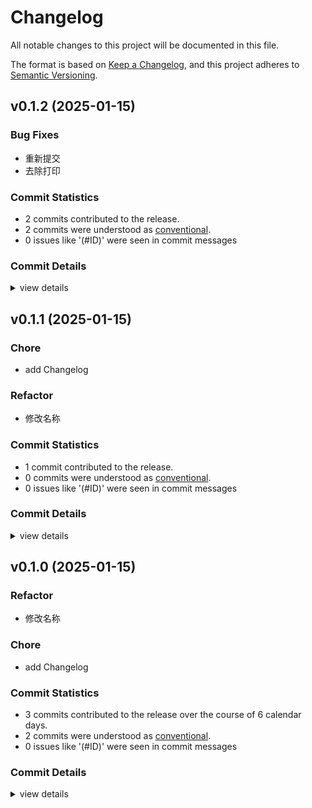 # Changelog

All notable changes to this project will be documented in this file.

The format is based on [Keep a Changelog](https://keepachangelog.com/en/1.0.0/),
and this project adheres to [Semantic Versioning](https://semver.org/spec/v2.0.0.html).

## v0.1.2 (2025-01-15)

### Bug Fixes

 - <csr-id-98bc7542a24f5f9caf2450b333cc345574378e96/> 重新提交
 - <csr-id-5dd5a70eb8ad048ad5684781276c95ed141dc4fa/> 去除打印

### Commit Statistics

<csr-read-only-do-not-edit/>

 - 2 commits contributed to the release.
 - 2 commits were understood as [conventional](https://www.conventionalcommits.org).
 - 0 issues like '(#ID)' were seen in commit messages

### Commit Details

<csr-read-only-do-not-edit/>

<details><summary>view details</summary>

 * **Uncategorized**
    - 重新提交 ([`98bc754`](https://github.com/Lydanne/plugrs/commit/98bc7542a24f5f9caf2450b333cc345574378e96))
    - 去除打印 ([`5dd5a70`](https://github.com/Lydanne/plugrs/commit/5dd5a70eb8ad048ad5684781276c95ed141dc4fa))
</details>

## v0.1.1 (2025-01-15)

<csr-id-e4407977d2f93f0a923a70cd20f0ce58f2161480/>
<csr-id-b7d639fa3d4a8a8761458b2a7a83067b9a20b569/>

### Chore

 - <csr-id-e4407977d2f93f0a923a70cd20f0ce58f2161480/> add Changelog

### Refactor

 - <csr-id-b7d639fa3d4a8a8761458b2a7a83067b9a20b569/> 修改名称

### Commit Statistics

<csr-read-only-do-not-edit/>

 - 1 commit contributed to the release.
 - 0 commits were understood as [conventional](https://www.conventionalcommits.org).
 - 0 issues like '(#ID)' were seen in commit messages

### Commit Details

<csr-read-only-do-not-edit/>

<details><summary>view details</summary>

 * **Uncategorized**
    - Release plugrs-interface v0.1.1, plugrs-host v0.1.1, plugrs-macros v0.1.1, plugrs v0.1.0 ([`22ff92d`](https://github.com/Lydanne/plugrs/commit/22ff92d796e8481e251f27423ded59bc5cb03d05))
</details>

## v0.1.0 (2025-01-15)

<csr-id-b7d639fa3d4a8a8761458b2a7a83067b9a20b569/>
<csr-id-e4407977d2f93f0a923a70cd20f0ce58f2161480/>

### Refactor

 - <csr-id-b7d639fa3d4a8a8761458b2a7a83067b9a20b569/> 修改名称

### Chore

 - <csr-id-e4407977d2f93f0a923a70cd20f0ce58f2161480/> add Changelog

### Commit Statistics

<csr-read-only-do-not-edit/>

 - 3 commits contributed to the release over the course of 6 calendar days.
 - 2 commits were understood as [conventional](https://www.conventionalcommits.org).
 - 0 issues like '(#ID)' were seen in commit messages

### Commit Details

<csr-read-only-do-not-edit/>

<details><summary>view details</summary>

 * **Uncategorized**
    - Release plugrs-host v0.1.0, plugrs-macros v0.1.0, plugrs v0.1.0 ([`e54577c`](https://github.com/Lydanne/plugrs/commit/e54577c9d7c248a7ddd58177343f984f207b9b4b))
    - Add Changelog ([`e440797`](https://github.com/Lydanne/plugrs/commit/e4407977d2f93f0a923a70cd20f0ce58f2161480))
    - 修改名称 ([`b7d639f`](https://github.com/Lydanne/plugrs/commit/b7d639fa3d4a8a8761458b2a7a83067b9a20b569))
</details>

